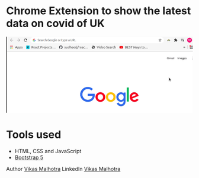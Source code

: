 Chrome Extension to show the latest data on covid of UK
=======
![covid_report](https://github.com/malhotra-vikas/Extensions/blob/main/CovidInfo/demo.gif)

# Tools used #
* HTML, CSS and JavaScript
* [Bootstrap 5](https://getbootstrap.com/docs/5.0/getting-started/introduction/)


Author [Vikas Malhotra](https://twitter.com/vik425as)
LinkedIn [Vikas Malhotra](https://www.linkedin.com/in/vikasmalhotra/)
